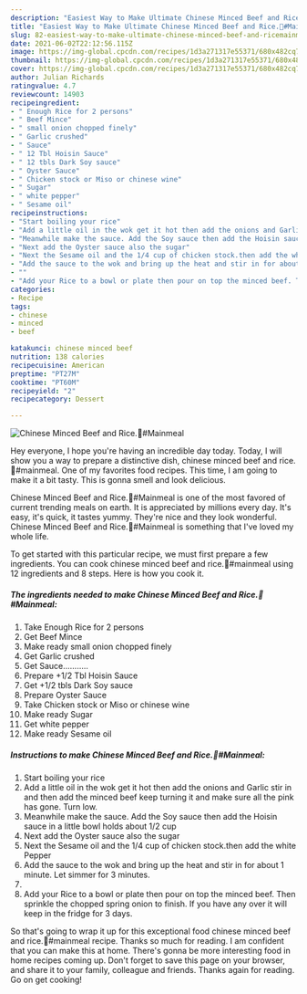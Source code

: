 ```yaml
---
description: "Easiest Way to Make Ultimate Chinese Minced Beef and Rice.🥰#Mainmeal"
title: "Easiest Way to Make Ultimate Chinese Minced Beef and Rice.🥰#Mainmeal"
slug: 82-easiest-way-to-make-ultimate-chinese-minced-beef-and-ricemainmeal
date: 2021-06-02T22:12:56.115Z
image: https://img-global.cpcdn.com/recipes/1d3a271317e55371/680x482cq70/chinese-minced-beef-and-ricemainmeal-recipe-main-photo.jpg
thumbnail: https://img-global.cpcdn.com/recipes/1d3a271317e55371/680x482cq70/chinese-minced-beef-and-ricemainmeal-recipe-main-photo.jpg
cover: https://img-global.cpcdn.com/recipes/1d3a271317e55371/680x482cq70/chinese-minced-beef-and-ricemainmeal-recipe-main-photo.jpg
author: Julian Richards
ratingvalue: 4.7
reviewcount: 14903
recipeingredient:
- " Enough Rice for 2 persons"
- " Beef Mince"
- " small onion chopped finely"
- " Garlic crushed"
- " Sauce"
- " 12 Tbl Hoisin Sauce"
- " 12 tbls Dark Soy sauce"
- " Oyster Sauce"
- " Chicken stock or Miso or chinese wine"
- " Sugar"
- " white pepper"
- " Sesame oil"
recipeinstructions:
- "Start boiling your rice"
- "Add a little oil in the wok get it hot then add the onions and Garlic stir in and then add the minced beef keep turning it and make sure all the pink has gone. Turn low."
- "Meanwhile make the sauce. Add the Soy sauce then add the Hoisin sauce in a little bowl holds about 1/2 cup"
- "Next add the Oyster sauce also the sugar"
- "Next the Sesame oil and the 1/4 cup of chicken stock.then add the white Pepper"
- "Add the sauce to the wok and bring up the heat and stir in for about 1 minute. Let simmer for 3 minutes."
- ""
- "Add your Rice to a bowl or plate then pour on top the minced beef. Then sprinkle the chopped spring onion to finish. If you have any over it will keep in the fridge for 3 days."
categories:
- Recipe
tags:
- chinese
- minced
- beef

katakunci: chinese minced beef 
nutrition: 138 calories
recipecuisine: American
preptime: "PT27M"
cooktime: "PT60M"
recipeyield: "2"
recipecategory: Dessert

---
```



![Chinese Minced Beef and Rice.🥰#Mainmeal](https://img-global.cpcdn.com/recipes/1d3a271317e55371/680x482cq70/chinese-minced-beef-and-ricemainmeal-recipe-main-photo.jpg)

Hey everyone, I hope you're having an incredible day today. Today, I will show you a way to prepare a distinctive dish, chinese minced beef and rice.🥰#mainmeal. One of my favorites food recipes. This time, I am going to make it a bit tasty. This is gonna smell and look delicious.



Chinese Minced Beef and Rice.🥰#Mainmeal is one of the most favored of current trending meals on earth. It is appreciated by millions every day. It's easy, it's quick, it tastes yummy. They're nice and they look wonderful. Chinese Minced Beef and Rice.🥰#Mainmeal is something that I've loved my whole life.


To get started with this particular recipe, we must first prepare a few ingredients. You can cook chinese minced beef and rice.🥰#mainmeal using 12 ingredients and 8 steps. Here is how you cook it.

<!--inarticleads1-->

##### The ingredients needed to make Chinese Minced Beef and Rice.🥰#Mainmeal:

1. Take  Enough Rice for 2 persons
1. Get  Beef Mince
1. Make ready  small onion chopped finely
1. Get  Garlic crushed
1. Get  Sauce...........
1. Prepare  +1/2 Tbl Hoisin Sauce
1. Get  +1/2 tbls Dark Soy sauce
1. Prepare  Oyster Sauce
1. Take  Chicken stock or Miso or chinese wine
1. Make ready  Sugar
1. Get  white pepper
1. Make ready  Sesame oil




<!--inarticleads2-->

##### Instructions to make Chinese Minced Beef and Rice.🥰#Mainmeal:

1. Start boiling your rice
1. Add a little oil in the wok get it hot then add the onions and Garlic stir in and then add the minced beef keep turning it and make sure all the pink has gone. Turn low.
1. Meanwhile make the sauce. Add the Soy sauce then add the Hoisin sauce in a little bowl holds about 1/2 cup
1. Next add the Oyster sauce also the sugar
1. Next the Sesame oil and the 1/4 cup of chicken stock.then add the white Pepper
1. Add the sauce to the wok and bring up the heat and stir in for about 1 minute. Let simmer for 3 minutes.
1. 
1. Add your Rice to a bowl or plate then pour on top the minced beef. Then sprinkle the chopped spring onion to finish. If you have any over it will keep in the fridge for 3 days.




So that's going to wrap it up for this exceptional food chinese minced beef and rice.🥰#mainmeal recipe. Thanks so much for reading. I am confident that you can make this at home. There's gonna be more interesting food in home recipes coming up. Don't forget to save this page on your browser, and share it to your family, colleague and friends. Thanks again for reading. Go on get cooking!
